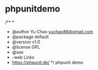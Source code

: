 phpunitdemo
===========
/**
 *
 * @author Yu Chao <yuchao86@gmail.com>
 * @package default
 * @version v1.0
 * @license  GPL
 * @see
 * 	-web Links
 * 	https://phpunit.de/
 */
phpunit demo 
